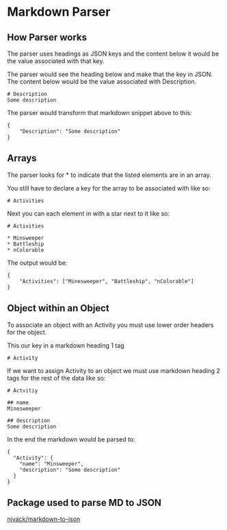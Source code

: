 # Markdown Parser

## How Parser works

The parser uses headings as JSON keys and the content below it would be the value associated with that key. 

The parser would see the heading below and make that the key in JSON. The content below would be the value associated with Description.

    # Description
    Some description

The parser would transform that markdown snippet above to this:

    {
    	"Description": "Some description"
    }

## Arrays

The parser looks for * to indicate that the listed elements are in an array. 

You still have to declare a key for the array to be associated with like so:

    # Activities

Next you can each element in with a star next to it like so:

    # Activities
    
    * Minsweeper
    * Battleship
    * nColorable

The output would be:

    {
    	"Activities": ["Minesweeper", "Battleship", "nColorable"]
    }

## Object within an Object

To associate an object with an Activity you must use lower order headers for the object. 

This our key in a markdown heading 1 tag

    # Activity

If we want to assign Activity to an object we must use markdown heading 2 tags for the rest of the data like so:

    # Actvitiy
    
    ## name
    Minesweeper
    
    ## description
    Some description

In the end the markdown would be parsed to:

    {
      "Activity": {
        "name": "Minsweeper",
        "description": "Some description"
      }
    }

## Package used to parse MD to JSON

[njvack/markdown-to-json](https://github.com/njvack/markdown-to-json)